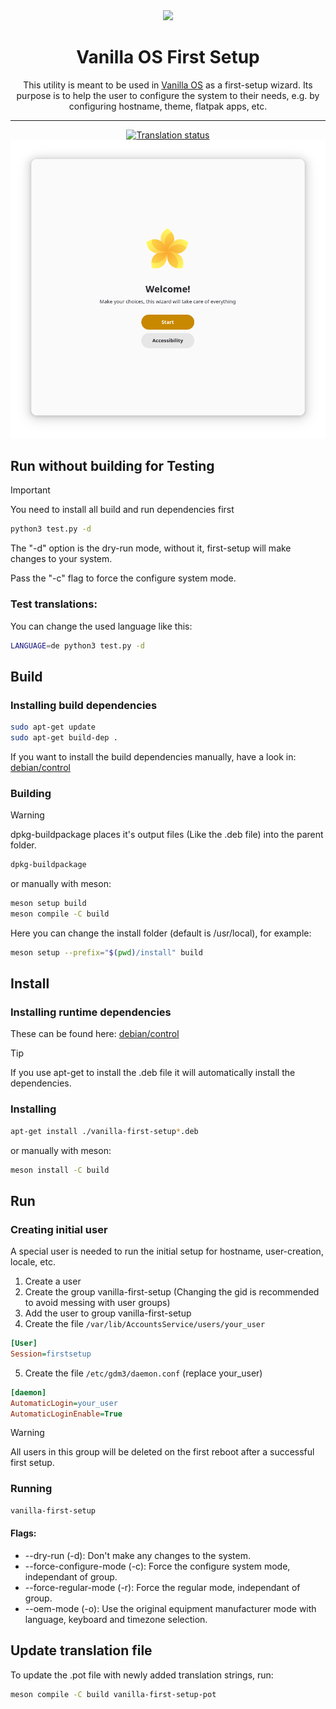 <div align="center">
    <img src="data/icons/hicolor/scalable/apps/org.vanillaos.FirstSetup.svg">
    <h1>Vanilla OS First Setup</h1>
    <p>This utility is meant to be used in <a href="https://github.com/vanilla-os">Vanilla OS</a>
    as a first-setup wizard. Its purpose is to help the user to configure the
    system to their needs, e.g. by configuring hostname, theme, flatpak apps, etc.</p>
    <hr />
    <a href="https://hosted.weblate.org/projects/vanilla-os/first-setup/#information">
<img src="https://hosted.weblate.org/widgets/vanilla-os/-/first-setup/svg-badge.svg" alt="Translation status" />
</a>
    <br />
    <img src="data/screenshots/welcome-page.png">
</div>

## Run without building for Testing

> [!IMPORTANT]  
> You need to install all build and run dependencies first

```bash
python3 test.py -d
```

The "-d" option is the dry-run mode, without it, first-setup will make changes to your system.

Pass the "-c" flag to force the configure system mode.

### Test translations:

You can change the used language like this:
```bash
LANGUAGE=de python3 test.py -d
```

## Build

### Installing build dependencies
```bash
sudo apt-get update
sudo apt-get build-dep .
```

If you want to install the build dependencies manually, have a look in:
[debian/control](https://github.com/Vanilla-OS/first-setup/blob/main/debian/control)

### Building

> [!WARNING]  
> dpkg-buildpackage places it's output files (Like the .deb file) into the parent folder.

```bash
dpkg-buildpackage
```

or manually with meson:

```bash
meson setup build
meson compile -C build
```

Here you can change the install folder (default is /usr/local), for example:
```bash
meson setup --prefix="$(pwd)/install" build
```

## Install

### Installing runtime dependencies
These can be found here:
[debian/control](https://github.com/Vanilla-OS/first-setup/blob/main/debian/control)

> [!TIP]   
> If you use apt-get to install the .deb file it will automatically install the dependencies.

### Installing

```bash
apt-get install ./vanilla-first-setup*.deb
```

or manually with meson:

```bash
meson install -C build
```

## Run

### Creating initial user

A special user is needed to run the initial setup for hostname, user-creation, locale, etc.

1. Create a user
2. Create the group vanilla-first-setup (Changing the gid is recommended to avoid messing with user groups)
3. Add the user to group vanilla-first-setup
4. Create the file `/var/lib/AccountsService/users/your_user`
```ini
[User]
Session=firstsetup
```
5. Create the file `/etc/gdm3/daemon.conf` (replace your_user)
```ini
[daemon]
AutomaticLogin=your_user
AutomaticLoginEnable=True
```

> [!WARNING]  
> All users in this group will be deleted on the first reboot after a successful first setup.

### Running
```bash
vanilla-first-setup
```

#### Flags:

- --dry-run (-d): Don't make any changes to the system.
- --force-configure-mode (-c): Force the configure system mode, independant of group.
- --force-regular-mode (-r): Force the regular mode, independant of group.
- --oem-mode (-o): Use the original equipment manufacturer mode with language, keyboard and timezone selection.

## Update translation file

To update the .pot file with newly added translation strings, run:

```bash
meson compile -C build vanilla-first-setup-pot
```
